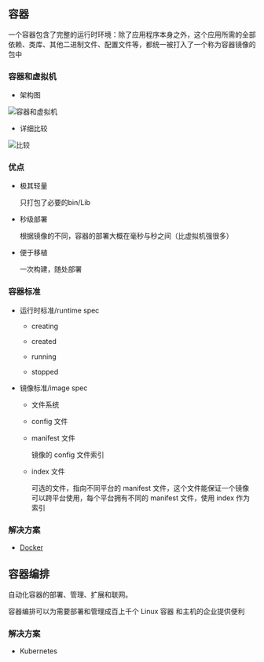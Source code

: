 ## 容器

一个容器包含了完整的运行时环境：除了应用程序本身之外，这个应用所需的全部依赖、类库、其他二进制文件、配置文件等，都统一被打入了一个称为容器镜像的包中

### 容器和虚拟机

* 架构图

![容器和虚拟机](https://img-blog.csdn.net/20170918085335136?watermark/2/text/aHR0cDovL2Jsb2cuY3Nkbi5uZXQveGlhbmd4aWFuZ2hlaGU=/font/5a6L5L2T/fontsize/400/fill/I0JBQkFCMA==/dissolve/70/gravity/SouthEast)


* 详细比较

![比较](https://img-blog.csdn.net/20170918085444957?watermark/2/text/aHR0cDovL2Jsb2cuY3Nkbi5uZXQveGlhbmd4aWFuZ2hlaGU=/font/5a6L5L2T/fontsize/400/fill/I0JBQkFCMA==/dissolve/70/gravity/SouthEast)


### 优点

* 极其轻量

    只打包了必要的bin/Lib

* 秒级部署

    根据镜像的不同，容器的部署大概在毫秒与秒之间（比虚拟机强很多）

* 便于移植

    一次构建，随处部署

### 容器标准

* 运行时标准/runtime spec

    * creating

    * created

    * running

    * stopped

* 镜像标准/image spec

    * 文件系统

    * config 文件

    * manifest 文件

        镜像的 config 文件索引

    *  index 文件

        可选的文件，指向不同平台的 manifest 文件，这个文件能保证一个镜像可以跨平台使用，每个平台拥有不同的 manifest 文件，使用 index 作为索引

### 解决方案

* [Docker]()



## 容器编排

自动化容器的部署、管理、扩展和联网。 

容器编排可以为需要部署和管理成百上千个 Linux 容器 和主机的企业提供便利


### 解决方案

* Kubernetes